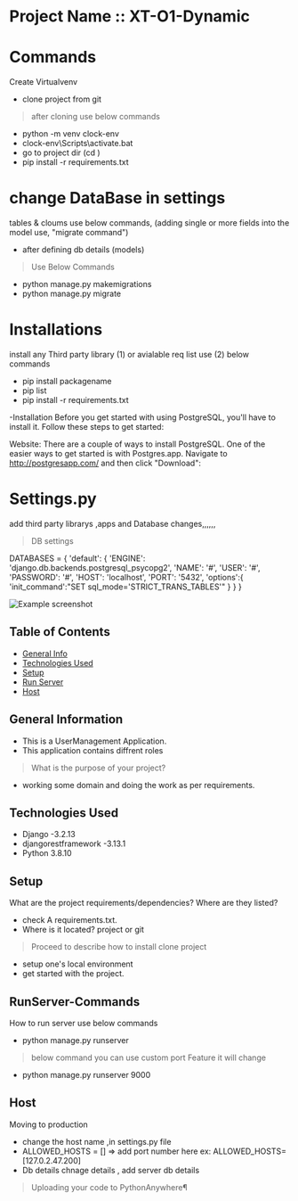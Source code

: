 # Project Name :: XT-O1-Dynamic

# Commands 
Create Virtualvenv
- clone project from git
> after cloning 
> use below commands
- python -m venv clock-env
- clock-env\Scripts\activate.bat 
- go to project dir (cd )
- pip install -r requirements.txt

# change DataBase in settings
tables & cloums use below commands, (adding single or more fields into the model use, "migrate command")
- after defining db details (models)
> Use Below Commands
- python manage.py makemigrations
- python manage.py migrate

# Installations
install any Third party library (1) or avialable req list use (2) below commands
- pip install packagename
- pip list
- pip install -r requirements.txt

-Installation
Before you get started with using PostgreSQL, you'll have to install it. Follow these steps to get started:

Website:
There are a couple of ways to install PostgreSQL. One of the easier ways to get started is with Postgres.app. Navigate to http://postgresapp.com/ and then click "Download":


# Settings.py
add third party librarys ,apps  and Database changes,,,,,,
>DB settings

DATABASES = {
        'default': {
            'ENGINE': 'django.db.backends.postgresql_psycopg2',
            'NAME': '#',
            'USER': '#',
            'PASSWORD': '#',
            'HOST': 'localhost',
            'PORT': '5432',
            'options':{
                'init_command':"SET sql_mode='STRICT_TRANS_TABLES'"
            }
        }
    }

 ![Example screenshot](imgage/db.png)

## Table of Contents
* [General Info](#general-information)
* [Technologies Used](#technologies-used)
* [Setup](#setup)
* [Run Server](#RunServer-Commands)
* [Host](#Host)


## General Information
- This is a UserManagement Application.
- This application contains diffrent roles
> What is the purpose of your project?
- working some domain and doing the work as per requirements. 



## Technologies Used
- Django -3.2.13
- djangorestframework -3.13.1
- Python 3.8.10


## Setup
What are the project requirements/dependencies? Where are they listed?
- check A requirements.txt.
- Where is it located? project or git

>Proceed to describe how to install 
clone project

- setup one's local environment 
- get started with the project.


## RunServer-Commands
How to run server  use below commands
- python manage.py runserver 
> below command you can use custom port 
> Feature it will change
- python manage.py runserver 9000



## Host
Moving to production 

- change the host name ,in settings.py file 
- ALLOWED_HOSTS = [] => add port number here ex: ALLOWED_HOSTS=[127.0.2.47.200]
- Db details chnage details , add server db details
> Uploading your code to PythonAnywhere¶



